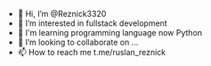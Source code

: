 - 👋 Hi, I’m @Reznick3320
- 👀 I’m interested in fullstack development
- 🌱 I'm learning programming language now Python
- 💞️ I’m looking to collaborate on ...
- 📫 How to reach me t.me/ruslan_reznick

<!---
Reznick3320/Reznick3320 is a ✨ special ✨ repository because its `README.md` (this file) appears on your GitHub profile.
You can click the Preview link to take a look at your changes.
--->
